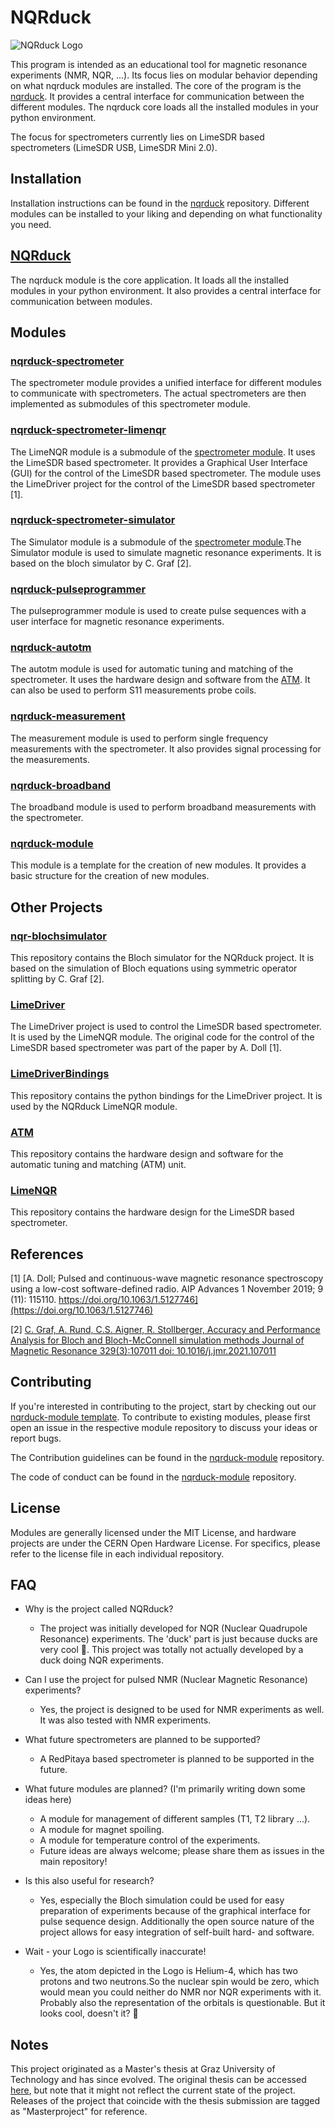 # NQRduck

![NQRduck Logo](https://github.com/nqrduck/.github/blob/main/profile/images/Logo_full.png)

This program is intended as an educational tool for magnetic resonance experiments (NMR, NQR, ...). Its focus lies on modular behavior depending on what nqrduck modules are installed. The core of the program is the [nqrduck](https://github.com/nqrduck/nqrduck). It provides a central interface for communication between the different modules. The nqrduck core loads all the installed modules in your python environment.

The focus for spectrometers currently lies on LimeSDR based spectrometers (LimeSDR USB, LimeSDR Mini 2.0).

## Installation

Installation instructions can be found in the [nqrduck](https://github.com/nqrduck/nqrduck) repository. Different modules can be installed to your liking and depending on what functionality you need.

## [NQRduck](https://github.com/nqrduck/nqrduck)

The nqrduck module is the core application. It loads all the installed modules in your python environment. It also provides a central interface for communication between modules.

## Modules

### [nqrduck-spectrometer](https://github.com/nqrduck/nqrduck-spectrometer)

The spectrometer module provides a unified interface for different modules to communicate with spectrometers. The actual spectrometers are then implemented as submodules of this spectrometer module.

### [nqrduck-spectrometer-limenqr](https://github.com/nqrduck/nqrduck-spectrometer-limenqr)

The  LimeNQR module is a submodule of the [spectrometer module](https://github.com/nqrduck/nqrduck-spectrometer). It uses the LimeSDR based spectrometer. It provides a Graphical User Interface (GUI) for the control of the LimeSDR based spectrometer. The module uses the LimeDriver project for the control of the LimeSDR based spectrometer [1].

### [nqrduck-spectrometer-simulator](https://github.com/nqrduck/nqrduck-spectrometer-simulator)

The Simulator module is a submodule of the [spectrometer module](https://github.com/nqrduck/nqrduck-spectrometer).The Simulator module is used to simulate magnetic resonance experiments. It is based on the bloch simulator by C. Graf [2].

### [nqrduck-pulseprogrammer](https://github.com/nqrduck/nqrduck-pulseprogrammer)

The pulseprogrammer module is used to create pulse sequences with a user interface for magnetic resonance  experiments.

### [nqrduck-autotm](https://github.com/nqrduck/nqrduck-autotm)

The autotm module is used for automatic tuning and matching of the spectrometer. It  uses the hardware design and software from the [ATM](https://github.com/nqrduck/ATM). It can also be used to perform S11 measurements probe coils.

### [nqrduck-measurement](https://github.com/nqrduck/nqrduck-measurement)

The measurement module is used to perform single frequency measurements with the spectrometer. It also provides signal processing for the measurements.

### [nqrduck-broadband](https://github.com/nqrduck/nqrduck-broadband)

The broadband module is used to perform broadband measurements with the spectrometer.

### [nqrduck-module](https://github.com/nqrduck/nqrduck-module)

This module is a template for the creation of new modules. It provides a basic structure for the creation of new modules.

## Other Projects

### [nqr-blochsimulator](https://github.com/nqrduck/nqr-blochsimulator)

This repository contains the Bloch simulator for the NQRduck project. It is based on the simulation of Bloch equations using symmetric operator splitting by C. Graf [2].

### [LimeDriver](https://github.com/nqrduck/limedriver)

The LimeDriver project is used to control the LimeSDR based spectrometer. It is used by the LimeNQR module. The original code for the control of the LimeSDR based spectrometer was part of the paper by A. Doll [1].

### [LimeDriverBindings](https://github.com/nqrduck/LimeDriverBindings)

This repository contains the python bindings for the LimeDriver project. It is used by the NQRduck LimeNQR module.

### [ATM](https://github.com/nqrduck/ATM)

This repository contains the hardware design and software for the automatic tuning and matching (ATM) unit.

### [LimeNQR](https:github.com/nqrduck/LimenNQR)

This repository contains the hardware design for the LimeSDR based spectrometer.

## References

[1] [A. Doll; Pulsed and continuous-wave magnetic resonance spectroscopy using a low-cost software-defined radio. AIP Advances 1 November 2019; 9 (11): 115110. https://doi.org/10.1063/1.5127746](https://doi.org/10.1063/1.5127746)

[2] [C. Graf, A. Rund, C.S. Aigner, R. Stollberger, Accuracy and Performance Analysis for Bloch and Bloch-McConnell simulation methods Journal of Magnetic Resonance 329(3):107011 doi: 10.1016/j.jmr.2021.107011](https://doi.org/10.1016/j.jmr.2021.107011)

## Contributing

If you're interested in contributing to the project, start by checking out our [nqrduck-module template](https://github.com/nqrduck/nqrduck-module). To contribute to existing modules, please first open an issue in the respective module repository to discuss your ideas or report bugs.

The Contribution guidelines can be found in the [nqrduck-module](https://github.com/nqrduck/nqrduck-module/CONTRIBUTING.md) repository.

The  code of conduct can be found in the [nqrduck-module](https://github.com/nqrduck/nqrduck-module/CODE_OF_CONDUCT.md) repository.

## License

Modules are generally licensed under the MIT License, and hardware projects are under the CERN Open Hardware License. For specifics, please refer to the license file in each individual repository.

## FAQ

- Why is the project called NQRduck?
  - The project was initially developed for NQR (Nuclear Quadrupole Resonance) experiments. The 'duck' part is just because ducks are very cool 🦆. This project was totally not actually developed by a duck doing NQR experiments.

- Can I use the project for pulsed NMR (Nuclear Magnetic Resonance) experiments?
  - Yes, the project is designed to be used for NMR experiments as well. It was also tested with NMR experiments.

- What future spectrometers are planned to be supported?
  - A RedPitaya based  spectrometer is planned to be supported in the future.

- What future modules are planned? (I'm primarily writing down some ideas here)
  - A module for management of different samples (T1, T2 library ...).
  - A module for magnet spoiling.
  - A module for temperature control of the experiments.
  - Future ideas are always welcome; please share them as issues in the main repository!

- Is this also useful for research?
  - Yes, especially the Bloch simulation could be used for easy preparation of experiments because of the graphical interface for pulse sequence design. Additionally the open source nature of the project allows for easy integration of self-built hard- and software.

- Wait - your Logo is  scientifically inaccurate!
  - Yes, the atom depicted in the Logo is Helium-4, which has two protons and two neutrons.So the nuclear spin would be zero, which would mean you could neither do NMR nor NQR experiments with it. Probably also the representation of the orbitals is questionable. But it looks cool, doesn't it? 🦆

## Notes

This project originated as a Master's thesis at Graz University of Technology and has since evolved. The original thesis can be accessed [here](https://github.com/nqrduck/Thesis), but note that it might not reflect the current state of the project. Releases of the project that coincide with the thesis submission are tagged as "Masterproject" for reference.

<!--

**Here are some ideas to get you started:**

🙋‍♀️ A short introduction - what is your organization all about?
🌈 Contribution guidelines - how can the community get involved?
👩‍💻 Useful resources - where can the community find your docs? Is there anything else the community should know?
🍿 Fun facts - what does your team eat for breakfast?
🧙 Remember, you can do mighty things with the power of [Markdown](https://docs.github.com/github/writing-on-github/getting-started-with-writing-and-formatting-on-github/basic-writing-and-formatting-syntax)
-->
